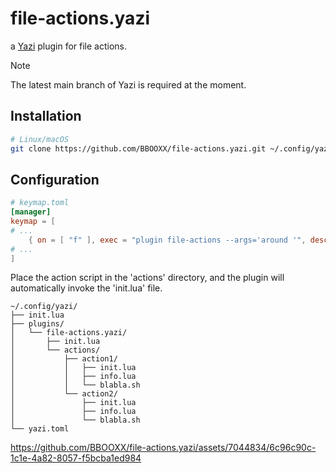 # file-actions.yazi

a [Yazi](https://github.com/sxyazi/yazi) plugin for file actions.

> [!NOTE]
> The latest main branch of Yazi is required at the moment.

## Installation
```sh
# Linux/macOS
git clone https://github.com/BBOOXX/file-actions.yazi.git ~/.config/yazi/plugins/file-actions.yazi
```

## Configuration
```toml
# keymap.toml
[manager]
keymap = [
# ...
	{ on = [ "f" ], exec = "plugin file-actions --args='around '", desc= "Perform actions on selected files"},
# ...
]

```

Place the action script in the 'actions' directory, and the plugin will automatically invoke the 'init.lua' file.

```
~/.config/yazi/
├── init.lua
├── plugins/
│   └── file-actions.yazi/
│       ├── init.lua
│       └── actions/
│           ├── action1/
│           │   ├── init.lua
│           │   ├── info.lua
│           │   └── blabla.sh
│           └── action2/
│               ├── init.lua
│               ├── info.lua
│               └── blabla.sh
└── yazi.toml
```


https://github.com/BBOOXX/file-actions.yazi/assets/7044834/6c96c90c-1c1e-4a82-8057-f5bcba1ed984


